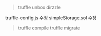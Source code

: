 > truffle unbox dirzzle

truffle-config.js 수정 
simpleStorage.sol 수정

> truffle compile
> truffle migrate